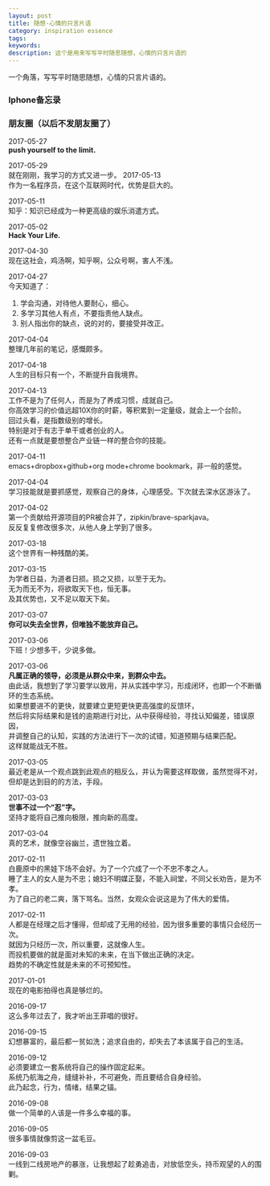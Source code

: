 ```yaml
---
layout: post
title: 随想-心情的只言片语
category: inspiration essence
tags: 
keywords: 
description: 这个是用来写写平时随思随想，心情的只言片语的
---
```


一个角落，写写平时随思随想，心情的只言片语的。

### 

### Iphone备忘录

### 朋友圈（以后不发朋友圈了）
2017-05-27<br>
**push yourself to the limit.** 

2017-05-29<br>
就在刚刚，我学习的方式又进一步。
2017-05-13<br>
作为一名程序员，在这个互联网时代，优势是巨大的。

2017-05-11<br>
知乎：知识已经成为一种更高级的娱乐消遣方式。

2017-05-02<br>
**Hack Your Life.**

2017-04-30<br>
现在这社会，鸡汤啊，知乎啊，公众号啊，害人不浅。

2017-04-27<br>
今天知道了：
1. 学会沟通，对待他人要耐心，细心。
2. 多学习其他人有点，不要指责他人缺点。
3. 别人指出你的缺点，说的对的，要接受并改正。

2017-04-04<br>
整理几年前的笔记，感慨颇多。

2017-04-18<br>
人生的目标只有一个，不断提升自我境界。

2017-04-13<br>
工作不是为了任何人，而是为了养成习惯，成就自己。<br>
你高效学习的价值远超10X你的时薪，等积累到一定量级，就会上一个台阶。<br>
回过头看，是指数级别的增长。<br>
特别是对于有志于单干或者创业的人。<br>
还有一点就是要想整合产业链一样的整合你的技能。

2017-04-11<br>
emacs+dropbox+github+org mode+chrome bookmark，非一般的感觉。

2017-04-04<br>
学习技能就是要抓感觉，观察自己的身体，心理感受。下次就去深水区游泳了。

2017-04-02<br>
第一个贡献给开源项目的PR被合并了，zipkin/brave-sparkjava。<br>
反反复复修改很多次，从他人身上学到了很多。

2017-03-18<br>
这个世界有一种残酷的美。

2017-03-15<br>
为学者日益，为道者日损。损之又损，以至于无为。<br>
无为而无不为，将欲取天下也，恒无事。<br>
及其优势也，又不足以取天下矣。

2017-03-07<br>
**你可以失去全世界，但唯独不能放弃自己。**

2017-03-06<br>
下班！少想多干，少说多做。

2017-03-06<br>
**凡属正确的领导，必须是从群众中来，到群众中去。**<br>
由此话，我想到了学习要学以致用，并从实践中学习，形成闭环，也即一个不断循环的生态系统。<br>
如果想要进不的更快，就要建立更短更快更高强度的反馈环，<br>
然后将实际结果和是钱的逾期进行对比，从中获得经验，寻找认知偏差，错误原因，<br>
并调整自己的认知，实践的方法进行下一次的试错，知道预期与结果匹配。<br>
这样就能战无不胜。

2017-03-05<br>
最近老是从一个观点跳到此观点的相反么，并认为需要这样取做，虽然觉得不对，但却是达到目的的方法，手段。

2017-03-03<br>
**世事不过一个“忍”字。** <br>
坚持才能将自己推向极限，推向新的高度。

2017-03-04<br>
真的艺术，就像空谷幽兰，遗世独立着。

2017-02-11<br>
白鹿原中的黑娃下场不会好。为了一个穴成了一个不忠不孝之人。<br>
睡了主人的女人是为不忠；媳妇不明媒正娶，不能入祠堂，不同父长劝告，是为不孝。<br>
为了自己的老二爽，落下骂名。当然，女观众会说这是为了伟大的爱情。

2017-02-11<br>
人都是在经理之后才懂得，但却成了无用的经验，因为很多重要的事情只会经历一次。<br>
就因为只经历一次，所以重要，这就像人生。<br>
而投机要做的就是面对未知的未来，在当下做出正确的决定。<br>
趋势的不确定性就是未来的不可预知性。

2017-01-01<br>
现在的电影拍得也真是够烂的。

2016-09-17<br>
这么多年过去了，我才听出王菲唱的很好。

2016-09-15<br>
幻想暴富的，最后都一贫如洗；追求自由的，却失去了本该属于自己的生活。

2016-09-12<br>
必须要建立一套系统将自己的操作固定起来。<br>
系统乃航海之舟，缝缝补补，不可避免，而且要结合自身经验。<br>
此乃起念，行为，情绪，结果之锚。

2016-09-08<br>
做一个简单的人该是一件多么幸福的事。

2016-09-05<br>
很多事情就像剪这一盆毛豆。

2016-09-03<br>
一线到二线房地产的暴涨，让我想起了趁勇追击，对放低空头，持币观望的人的围剿。


